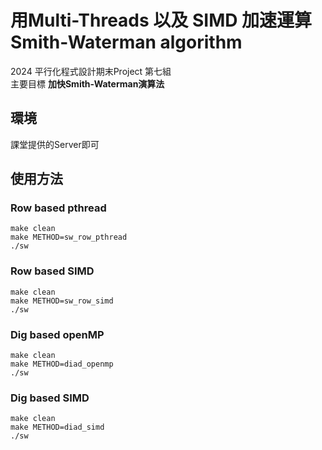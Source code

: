 # 用Multi-Threads 以及 SIMD 加速運算 Smith-Waterman algorithm
2024 平行化程式設計期末Project 第七組 <br>
主要目標 **加快Smith-Waterman演算法**
## 環境
課堂提供的Server即可
## 使用方法
### Row based pthread
```
make clean
make METHOD=sw_row_pthread
./sw
```
### Row based SIMD
```
make clean
make METHOD=sw_row_simd
./sw
```
### Dig based openMP
```
make clean
make METHOD=diad_openmp
./sw
```
### Dig based SIMD
```
make clean
make METHOD=diad_simd
./sw
```
